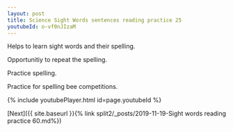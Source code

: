 ```yaml
---
layout: post
title: Science Sight Words sentences reading practice 25
youtubeId: o-vf0nJIzaM
---
```

 
 
Helps to learn sight words and their spelling.

Opportunitiy to repeat the spelling. 

Practice spelling. 
 
Practice for spelling bee competitions. 
 
{% include youtubePlayer.html id=page.youtubeId %}
 
 

[Next]({{ site.baseurl }}{% link  split2/_posts/2019-11-19-Sight words reading practice 60.md%})
 
